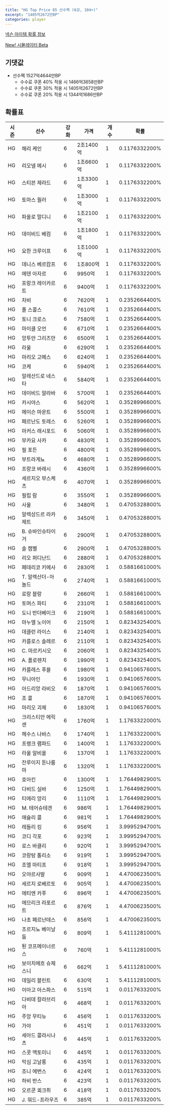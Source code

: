 ```yaml
---
title: "HG Top Price 85 선수팩 (6강, 104+)"
excerpt: "1405억2672만BP"
categories: player
---
```

[넥슨 아이템 확률 정보](http://iteminfo.nexon.com/probability/fco?sn=7523)

[New! 시뮬레이터 Beta](/simulator/7523)
## 기댓값
- 선수팩 1527억4644만BP
  - 수수료 쿠폰 40% 적용 시 1466억3658만BP
  - 수수료 쿠폰 30% 적용 시 1405억2672만BP
  - 수수료 쿠폰 20% 적용 시 1344억1686만BP


## 확률표

|시즌|선수|강화|가격|개수|확률|
|---|---|---|---|---|---|
|HG|해리 케인|6|2조1400억|1|0.1176332200%|
|HG|리오넬 메시|6|1조6600억|1|0.1176332200%|
|HG|스티븐 제라드|6|1조3300억|1|0.1176332200%|
|HG|토마스 뮐러|6|1조3000억|1|0.1176332200%|
|HG|파올로 말디니|6|1조2100억|1|0.1176332200%|
|HG|데이비드 베컴|6|1조1800억|1|0.1176332200%|
|HG|요한 크루이프|6|1조1000억|1|0.1176332200%|
|HG|데니스 베르캄프|6|1조800억|1|0.1176332200%|
|HG|에덴 아자르|6|9950억|1|0.1176332200%|
|HG|프랑크 레이카르트|6|9400억|1|0.1176332200%|
|HG|차비|6|7620억|1|0.2352664400%|
|HG|폴 스콜스|6|7610억|1|0.2352664400%|
|HG|토니 크로스|6|7580억|1|0.2352664400%|
|HG|마이클 오언|6|6710억|1|0.2352664400%|
|HG|앙투안 그리즈만|6|6500억|1|0.2352664400%|
|HG|라울|6|6290억|1|0.2352664400%|
|HG|마리오 고메스|6|6240억|1|0.2352664400%|
|HG|코케|6|5940억|1|0.2352664400%|
|HG|알레산드로 네스타|6|5840억|1|0.2352664400%|
|HG|데이비드 알라바|6|5700억|1|0.2352664400%|
|HG|카시야스|6|5620억|1|0.3528996600%|
|HG|메이슨 마운트|6|5500억|1|0.3528996600%|
|HG|페르난도 토레스|6|5260억|1|0.3528996600%|
|HG|마커스 래시포드|6|5060억|1|0.3528996600%|
|HG|부카요 사카|6|4830억|1|0.3528996600%|
|HG|필 포든|6|4800억|1|0.3528996600%|
|HG|부트라게뇨|6|4680억|1|0.3528996600%|
|HG|프랑코 바레시|6|4360억|1|0.3528996600%|
|HG|세르지오 부스케츠|6|4070억|1|0.3528996600%|
|HG|필립 람|6|3550억|1|0.3528996600%|
|HG|사울|6|3480억|1|0.4705328800%|
|HG|알렉상드르 라카제트|6|3450억|1|0.4705328800%|
|HG|B. 슈바인슈타이거|6|2900억|1|0.4705328800%|
|HG|솔 캠벨|6|2900억|1|0.4705328800%|
|HG|리오 퍼디난드|6|2880억|1|0.4705328800%|
|HG|페데리코 키에사|6|2830억|1|0.5881661000%|
|HG|T. 알렉산더-아놀드|6|2740억|1|0.5881661000%|
|HG|로랑 블랑|6|2660억|1|0.5881661000%|
|HG|토머스 파티|6|2310억|1|0.5881661000%|
|HG|도니 반더베이크|6|2190억|1|0.5881661000%|
|HG|마누엘 노이어|6|2150억|1|0.8234325400%|
|HG|데클런 라이스|6|2140억|1|0.8234325400%|
|HG|카를로스 솔레르|6|2110억|1|0.8234325400%|
|HG|C. 마르키시오|6|2060억|1|0.8234325400%|
|HG|A. 플로렌치|6|1990억|1|0.8234325400%|
|HG|카를레스 푸욜|6|1980억|1|0.9410657600%|
|HG|무니아인|6|1930억|1|0.9410657600%|
|HG|아드리앙 라비오|6|1870억|1|0.9410657600%|
|HG|조 콜|6|1870억|1|0.9410657600%|
|HG|마리오 괴체|6|1830억|1|0.9410657600%|
|HG|크리스티안 에릭센|6|1760억|1|1.1763322000%|
|HG|헤수스 나바스|6|1740억|1|1.1763322000%|
|HG|프랭크 램파드|6|1400억|1|1.1763322000%|
|HG|라울 알비올|6|1370억|1|1.1763322000%|
|HG|잔루이지 돈나룸마|6|1320억|1|1.1763322000%|
|HG|호아킨|6|1300억|1|1.7644982900%|
|HG|다비드 실바|6|1250억|1|1.7644982900%|
|HG|티에리 앙리|6|1110억|1|1.7644982900%|
|HG|M. 테어슈테겐|6|986억|1|1.7644982900%|
|HG|애슐리 콜|6|981억|1|1.7644982900%|
|HG|레들리 킹|6|956억|1|3.9995294700%|
|HG|코디 각포|6|923억|1|3.9995294700%|
|HG|로스 바클리|6|920억|1|3.9995294700%|
|HG|코랑탕 톨리소|6|919억|1|3.9995294700%|
|HG|조엘 마티프|6|918억|1|3.9995294700%|
|HG|오야르사발|6|909억|1|4.4700623500%|
|HG|세르지 로베르토|6|905억|1|4.4700623500%|
|HG|에티엔 카푸|6|896억|1|4.4700623500%|
|HG|에므리크 라포르트|6|876억|1|4.4700623500%|
|HG|나초 페르난데스|6|856억|1|4.4700623500%|
|HG|조르지뇨 베이날둠|6|809억|1|5.4111281000%|
|HG|퇸 코프메이너르스|6|760억|1|5.4111281000%|
|HG|보이치에흐 슈체스니|6|662억|1|5.4111281000%|
|HG|데일리 블린트|6|630억|1|5.4111281000%|
|HG|이아고 아스파스|6|515억|1|0.0117633200%|
|HG|다비데 칼라브리아|6|468억|1|0.0117633200%|
|HG|주앙 무티뉴|6|456억|1|0.0117633200%|
|HG|가야|6|451억|1|0.0117633200%|
|HG|세아드 콜라시나츠|6|445억|1|0.0117633200%|
|HG|스콧 맥토미니|6|445억|1|0.0117633200%|
|HG|막심 고날롱|6|435억|1|0.0117633200%|
|HG|조니 에번스|6|424억|1|0.0117633200%|
|HG|하비 반스|6|423억|1|0.0117633200%|
|HG|오르쿤 쾨크취|6|418억|1|0.0117633200%|
|HG|J. 워드-프라우즈|6|385억|1|0.0117633200%|
